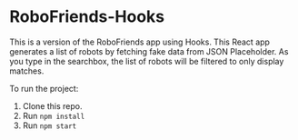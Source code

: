 # RoboFriends-Hooks

This is a version of the RoboFriends app using Hooks. This React app generates a list of robots by fetching fake data from JSON Placeholder. 
As you type in the searchbox, the list of robots will be filtered to only display matches.

To run the project:
1. Clone this repo.
2. Run `npm install`
3. Run `npm start`
